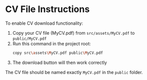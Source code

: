 # CV File Instructions

To enable CV download functionality:

1. Copy your CV file (MyCV.pdf) from `src/assets/MyCV.pdf` to `public/MyCV.pdf`
2. Run this command in the project root:
   ```bash
   copy src\assets\MyCV.pdf public\MyCV.pdf
   ```
3. The download button will then work correctly

The CV file should be named exactly `MyCV.pdf` in the `public` folder.
